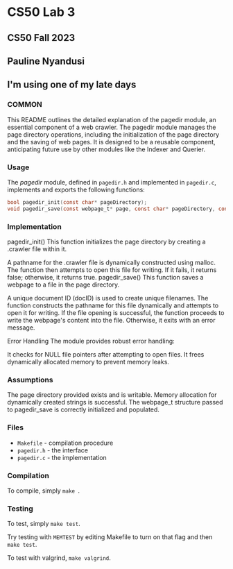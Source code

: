# CS50 Lab 3
## CS50 Fall 2023
## Pauline Nyandusi

## I'm using one of my late days

### COMMON 

This README outlines the detailed explanation of the pagedir module, an essential component of a web crawler. The pagedir module manages the page directory operations, including the initialization of the page directory and the saving of web pages. It is designed to be a reusable component, anticipating future use by other modules like the Indexer and Querier.

### Usage

The *pagedir* module, defined in `pagedir.h` and implemented in `pagedir.c`, implements  and exports the following functions:

```c
bool pagedir_init(const char* pageDirectory);
void pagedir_save(const webpage_t* page, const char* pageDirectory, const int docID);
```

### Implementation

pagedir_init()
This function initializes the page directory by creating a .crawler file within it.

A pathname for the .crawler file is dynamically constructed using malloc.
The function then attempts to open this file for writing. If it fails, it returns false; otherwise, it returns true.
pagedir_save()
This function saves a webpage to a file in the page directory.

A unique document ID (docID) is used to create unique filenames.
The function constructs the pathname for this file dynamically and attempts to open it for writing.
If the file opening is successful, the function proceeds to write the webpage's content into the file. Otherwise, it exits with an error message.


Error Handling
The module provides robust error handling:

It checks for NULL file pointers after attempting to open files.
It frees dynamically allocated memory to prevent memory leaks.


### Assumptions

The page directory provided exists and is writable.
Memory allocation for dynamically created strings is successful.
The webpage_t structure passed to pagedir_save is correctly initialized and populated.


### Files

* `Makefile` - compilation procedure
* `pagedir.h` - the interface
* `pagedir.c` - the implementation


### Compilation

To compile, simply `make `.

### Testing

To test, simply `make test`.


Try testing with `MEMTEST` by editing Makefile to turn on that flag and then `make test`.

To test with valgrind, `make valgrind`.
